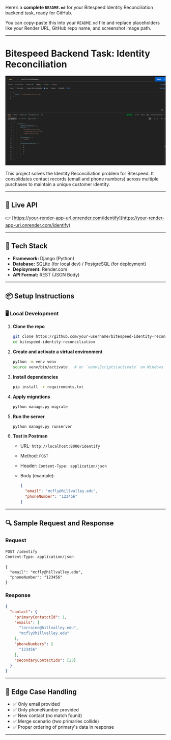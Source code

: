Here’s a **complete `README.md`** for your Bitespeed Identity Reconciliation backend task, ready for GitHub.

You can copy-paste this into your `README.md` file and replace placeholders like your Render URL, GitHub repo name, and screenshot image path.

---


# Bitespeed Backend Task: Identity Reconciliation

![screenshot](/postman%20eg.png)

This project solves the Identity Reconciliation problem for Bitespeed. It consolidates contact records (email and phone numbers) across multiple purchases to maintain a unique customer identity.

---

## 🚀 Live API

👉 [https://your-render-app-url.onrender.com/identify](https://your-render-app-url.onrender.com/identify)

---

## 🔧 Tech Stack

- **Framework:** Django (Python)
- **Database:** SQLite (for local dev) / PostgreSQL (for deployment)
- **Deployment:** Render.com
- **API Format:** REST (JSON Body)

---

## 📦 Setup Instructions

### 🖥️ Local Development

1. **Clone the repo**
   ```bash
   git clone https://github.com/your-username/bitespeed-identity-reconciliation.git
   cd bitespeed-identity-reconciliation


2. **Create and activate a virtual environment**

   ```bash
   python -m venv venv
   source venv/bin/activate   # or `venv\Scripts\activate` on Windows
   ```

3. **Install dependencies**

   ```bash
   pip install -r requirements.txt
   ```

4. **Apply migrations**

   ```bash
   python manage.py migrate
   ```

5. **Run the server**

   ```bash
   python manage.py runserver
   ```

6. **Test in Postman**

   * URL: `http://localhost:8000/identify`
   * Method: `POST`
   * Header: `Content-Type: application/json`
   * Body (example):

     ```json
     {
       "email": "mcfly@hillvalley.edu",
       "phoneNumber": "123456"
     }
     ```

---

## 🔍 Sample Request and Response

### Request

```http
POST /identify
Content-Type: application/json

{
  "email": "mcfly@hillvalley.edu",
  "phoneNumber": "123456"
}
```

### Response

```json
{
  "contact": {
    "primaryContatctId": 1,
    "emails": [
      "lorraine@hillvalley.edu",
      "mcfly@hillvalley.edu"
    ],
    "phoneNumbers": [
      "123456"
    ],
    "secondaryContactIds": [23]
  }
}
```

---

## 🔁 Edge Case Handling

* ✅ Only email provided
* ✅ Only phoneNumber provided
* ✅ New contact (no match found)
* ✅ Merge scenario (two primaries collide)
* ✅ Proper ordering of primary's data in response

---
